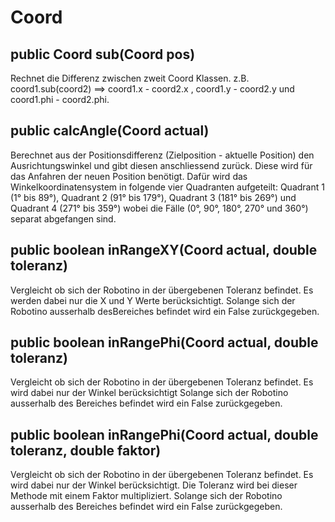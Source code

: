Coord
===================

public Coord sub(Coord pos)
-----------
Rechnet die Differenz zwischen zweit Coord Klassen. z.B. coord1.sub(coord2) ==> coord1.x - coord2.x , coord1.y - coord2.y und coord1.phi - coord2.phi.

public calcAngle(Coord actual)
-----------
Berechnet aus der Positionsdifferenz (Zielposition - aktuelle Position) den Ausrichtungswinkel und gibt diesen anschliessend zurück. Diese wird für das Anfahren der neuen Position benötigt. Dafür wird das Winkelkoordinatensystem in folgende vier Quadranten aufgeteilt: Quadrant 1 (1° bis 89°), Quadrant 2 (91° bis 179°), Quadrant 3 (181° bis 269°) und Quadrant 4 (271° bis 359°) wobei die Fälle (0°, 90°, 180°, 270° und 360°) separat abgefangen sind.

public boolean inRangeXY(Coord actual, double toleranz)
-----------
Vergleicht ob sich der Robotino in der übergebenen Toleranz befindet. Es werden dabei nur die X und Y Werte berücksichtigt. Solange sich der Robotino ausserhalb desBereiches befindet wird ein False zurückgegeben.

public boolean inRangePhi(Coord actual, double toleranz)
-----------
Vergleicht ob sich der Robotino in der übergebenen Toleranz befindet. Es wird dabei nur der Winkel berücksichtigt Solange sich der Robotino ausserhalb des Bereiches befindet wird ein False zurückgegeben.

public boolean inRangePhi(Coord actual, double toleranz, double faktor)
-----------
Vergleicht ob sich der Robotino in der übergebenen Toleranz befindet. Es wird dabei nur der Winkel berücksichtigt. Die Toleranz wird bei dieser Methode mit einem Faktor multipliziert. Solange sich der Robotino ausserhalb des Bereiches befindet wird ein False zurückgegeben.





